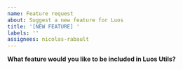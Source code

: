 ```yaml
---
name: Feature request
about: Suggest a new feature for Luos
title: '[NEW FEATURE] '
labels: ''
assignees: nicolas-rabault
---
```


**What feature would you like to be included in Luos Utils?**
